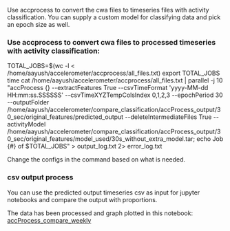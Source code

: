 Use accprocess to convert the cwa files to timeseries files with activity classification.
You can supply a custom model for classifying data and pick an epoch size as well.

### Use accprocess to convert cwa files to processed timeseries with activity classification:
TOTAL_JOBS=$(wc -l < /home/aayush/accelerometer/accprocess/all_files.txt)
export TOTAL_JOBS
time cat /home/aayush/accelerometer/accprocess/all_files.txt | parallel -j 10 "accProcess {} --extractFeatures True --csvTimeFormat 'yyyy-MM-dd HH:mm:ss.SSSSSS' --csvTimeXYZTempColsIndex 0,1,2,3 --epochPeriod 30 --outputFolder /home/aayush/accelerometer/compare_classification/accProcess_output/30_sec/original_features/predicted_output --deleteIntermediateFiles True --activityModel /home/aayush/accelerometer/compare_classification/accProcess_output/30_sec/original_features/model_used/30s_without_extra_model.tar; echo Job {#} of $TOTAL_JOBS" > output_log.txt 2> error_log.txt


Change the configs in the command based on what is needed.

### csv output process
You can use the predicted output timeseries csv as input for jupyter notebooks and compare the output with proportions.

The data has been processed and graph plotted in this notebook: [accProcess_compare_weekly](../../notebooks/accProcess_compare_weekly.ipynb)